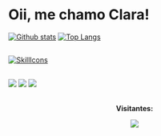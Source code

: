 # Oii, me chamo Clara!
 <a href="#">![Github stats](https://github-readme-stats.vercel.app/api?username=claranogrmoura&theme=blueberry&count_private=true&hide_border=true&line_height=20)</a>
  <a href="#">![Top Langs](https://github-readme-stats.vercel.app/api/top-langs/?username=claranogrmoura&layout=compact&theme=blueberry&count_private=true&hide_border=true)</a>
  <br>
  ##
[![SkillIcons](https://skillicons.dev/icons?i=js,html,css,java,figma,bootstrap)](https://skillicons.dev)<br/>
##
<div>
  <a href="https://www.instagram.com/clara._.nrm?igsh=MXd3Z2N2Y3UxaWgxcQ==" taget"_blank"><img src="https://img.shields.io/badge/Instagram-E4405F?style=for-the-badge&logo=instagram&logoColor=white)"></a>
  <a href="www.linkedin.com/in/clara-nogueira-a2391435b" taget"_blank"><img src="https://img.shields.io/badge/LinkedIn-0077B5?style=for-the-badge&logo=linkedin&logoColor=white"></a>
 <a href="mailto:claranogueirarm@gmail.com" targey="_blank"><img src="https://img.shields.io/badge/Gmail-D14836?style=for-the-badge&logo=gmail&logoColor=white"></a> &nbsp;
</div>


<div align="center">
<br><p align="centre"><b>Visitantes:</b></p>  
<p align="center"><img align="center" src="https://profile-counter.glitch.me/{claranogrmoura}/count.svg" /></p> 
<br>
</div>


  

